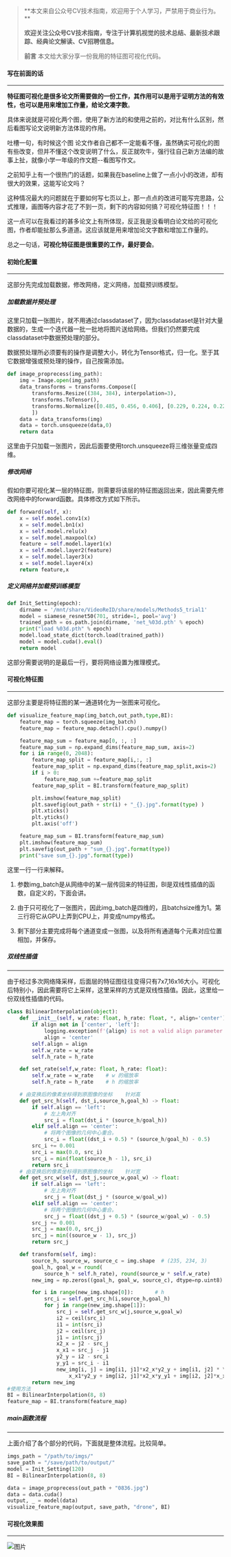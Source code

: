 >   **本文来自公众号CV技术指南，欢迎用于个人学习，严禁用于商业行为。 **
>   
>   **欢迎关注公众号CV技术指南，专注于计算机视觉的技术总结、最新技术跟踪、经典论文解读、CV招聘信息。**
>   
>   **前言** 本文给大家分享一份我用的特征图可视化代码。



#### **写在前面的话**

------

**特征图可视化是很多论文所需要做的一份工作，其作用可以是用于证明方法的有效性，也可以是用来增加工作量，给论文凑字数**。

具体来说就是可视化两个图，使用了新方法的和使用之前的，对比有什么区别，然后看图写论文说明新方法体现的作用。

吐槽一句，有时候这个图 论文作者自己都不一定能看不懂，虽然确实可视化的图有些改变，但并不懂这个改变说明了什么，反正就吹牛，强行往自己新方法编的故事上扯，就像小学一年级的作文题--看图写作文。

之前知乎上有一个很热门的话题，如果我在baseline上做了一点小小的改进，却有很大的效果，这能写论文吗？

这种情况最大的问题就在于要如何写七页以上，那一点点的改进可能写完思路，公式推理，画图等内容才花了不到一页，剩下的内容如何搞？可视化特征图！！！

这一点可以在我看过的甚多论文上有所体现，反正我是没看明白论文给的可视化图，作者却能扯那么多道道。这应该就是用来增加论文字数和增加工作量的。

总之一句话，**可视化特征图是很重要的工作，最好要会**。



#### **初始化配置**

------

这部分先完成加载数据，修改网络，定义网络，加载预训练模型。

##### **加载数据并预处理**

这里只加载一张图片，就不用通过classdataset了，因为classdataset是针对大量数据的，生成一个迭代器一批一批地将图片送给网络。但我们仍然要完成classdataset中数据预处理的部分。

数据预处理所必须要有的操作是调整大小，转化为Tensor格式，归一化。至于其它数据增强或预处理的操作，自己按需添加。

```python
def image_proprecess(img_path):
    img = Image.open(img_path)
    data_transforms = transforms.Compose([
        transforms.Resize((384, 384), interpolation=3),
        transforms.ToTensor(),
        transforms.Normalize([0.485, 0.456, 0.406], [0.229, 0.224, 0.225])
        ])
    data = data_transforms(img)
    data = torch.unsqueeze(data,0)
    return data
```

这里由于只加载一张图片，因此后面要使用torch.unsqueeze将三维张量变成四维。



##### **修改网络**

假如你要可视化某一层的特征图，则需要将该层的特征图返回出来，因此需要先修改网络中的forward函数。具体修改方式如下所示。

```python
def forward(self, x):
    x = self.model.conv1(x)
    x = self.model.bn1(x)
    x = self.model.relu(x)
    x = self.model.maxpool(x)
    feature = self.model.layer1(x)
    x = self.model.layer2(feature)
    x = self.model.layer3(x)
    x = self.model.layer4(x)
    return feature,x
```



##### **定义网络并加载预训练模型**

```python
def Init_Setting(epoch):
    dirname = '/mnt/share/VideoReID/share/models/Methods5_trial1'
    model = siamese_resnet50(701, stride=1, pool='avg')
    trained_path = os.path.join(dirname, 'net_%03d.pth' % epoch)
    print("load %03d.pth" % epoch)
    model.load_state_dict(torch.load(trained_path))
    model = model.cuda().eval()
    return model
```

这部分需要说明的是最后一行，要将网络设置为推理模式。



#### **可视化特征图**

------

这部分主要是将特征图的某一通道转化为一张图来可视化。

```python
def visualize_feature_map(img_batch,out_path,type,BI):
    feature_map = torch.squeeze(img_batch)
    feature_map = feature_map.detach().cpu().numpy()

    feature_map_sum = feature_map[0, :, :]
    feature_map_sum = np.expand_dims(feature_map_sum, axis=2)
    for i in range(0, 2048):
        feature_map_split = feature_map[i,:, :]
        feature_map_split = np.expand_dims(feature_map_split,axis=2)
        if i > 0:
            feature_map_sum +=feature_map_split
        feature_map_split = BI.transform(feature_map_split)

        plt.imshow(feature_map_split)
        plt.savefig(out_path + str(i) + "_{}.jpg".format(type) )
        plt.xticks()
        plt.yticks()
        plt.axis('off')

    feature_map_sum = BI.transform(feature_map_sum)
    plt.imshow(feature_map_sum)
    plt.savefig(out_path + "sum_{}.jpg".format(type))
    print("save sum_{}.jpg".format(type))
```

这里一行一行来解释。

1. 参数img_batch是从网络中的某一层传回来的特征图，BI是双线性插值的函数，自定义的，下面会讲。

2. 由于只可视化了一张图片，因此img_batch是四维的，且batchsize维为1。第三行将它从GPU上弄到CPU上，并变成numpy格式。

3. 剩下部分主要完成将每个通道变成一张图，以及将所有通道每个元素对应位置相加，并保存。



##### **双线性插值**

------

由于经过多次网络降采样，后面层的特征图往往变得只有7x7,16x16大小。可视化后特别小，因此需要将它上采样，这里采样的方式是双线性插值。因此，这里给一份双线性插值的代码。

```python
class BilinearInterpolation(object):
    def __init__(self, w_rate: float, h_rate: float, *, align='center'):
        if align not in ['center', 'left']:
            logging.exception(f'{align} is not a valid align parameter')
            align = 'center'
        self.align = align
        self.w_rate = w_rate
        self.h_rate = h_rate

    def set_rate(self,w_rate: float, h_rate: float):
        self.w_rate = w_rate    # w 的缩放率
        self.h_rate = h_rate    # h 的缩放率

    # 由变换后的像素坐标得到原图像的坐标    针对高
    def get_src_h(self, dst_i,source_h,goal_h) -> float:
        if self.align == 'left':
            # 左上角对齐
            src_i = float(dst_i * (source_h/goal_h))
        elif self.align == 'center':
            # 将两个图像的几何中心重合。
            src_i = float((dst_i + 0.5) * (source_h/goal_h) - 0.5)
        src_i += 0.001
        src_i = max(0.0, src_i)
        src_i = min(float(source_h - 1), src_i)
        return src_i
    # 由变换后的像素坐标得到原图像的坐标    针对宽
    def get_src_w(self, dst_j,source_w,goal_w) -> float:
        if self.align == 'left':
            # 左上角对齐
            src_j = float(dst_j * (source_w/goal_w))
        elif self.align == 'center':
            # 将两个图像的几何中心重合。
            src_j = float((dst_j + 0.5) * (source_w/goal_w) - 0.5)
        src_j += 0.001
        src_j = max(0.0, src_j)
        src_j = min((source_w - 1), src_j)
        return src_j

    def transform(self, img):
        source_h, source_w, source_c = img.shape  # (235, 234, 3)
        goal_h, goal_w = round(
            source_h * self.h_rate), round(source_w * self.w_rate)
        new_img = np.zeros((goal_h, goal_w, source_c), dtype=np.uint8)

        for i in range(new_img.shape[0]):       # h
            src_i = self.get_src_h(i,source_h,goal_h)
            for j in range(new_img.shape[1]):
                src_j = self.get_src_w(j,source_w,goal_w)
                i2 = ceil(src_i)
                i1 = int(src_i)
                j2 = ceil(src_j)
                j1 = int(src_j)
                x2_x = j2 - src_j
                x_x1 = src_j - j1
                y2_y = i2 - src_i
                y_y1 = src_i - i1
                new_img[i, j] = img[i1, j1]*x2_x*y2_y + img[i1, j2] * \
                    x_x1*y2_y + img[i2, j1]*x2_x*y_y1 + img[i2, j2]*x_x1*y_y1
        return new_img
#使用方法
BI = BilinearInterpolation(8, 8)
feature_map = BI.transform(feature_map)
```



##### **main函数流程**

------

上面介绍了各个部分的代码，下面就是整体流程。比较简单。

```python
imgs_path = "/path/to/imgs/"
save_path = "/save/path/to/output/"
model = Init_Setting(120)
BI = BilinearInterpolation(8, 8)

data = image_proprecess(out_path + "0836.jpg")
data = data.cuda()
output, _ = model(data)
visualize_feature_map(output, save_path, "drone", BI)
```



#### **可视化效果图**

------

![图片](https://mmbiz.qpic.cn/mmbiz_png/V2E1ll6kaTVqAwbeVAGXfmmlBRwZcbMXLoBIwhvU8SkrFicuricQQZy4CwG5DfqF4ff16wNUNuNSNSicIG2l6icDbg/640?wx_fmt=png&wxfrom=5&wx_lazy=1&wx_co=1)
